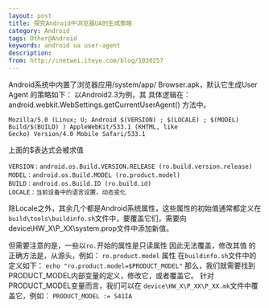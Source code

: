 ```yaml
---
layout: post
title: 探究Android中浏览器UA的生成策略
category: Android
tags: Other@Android
keywords: android ua user-agent
description: 
from: http://cnetwei.iteye.com/blog/1030257
---
```

Android系统中内置了浏览器应用/system/app/ Browser.apk，默认它生成User Agent 的策略如下：
以Android2.3为例，其 具体逻辑在：android.webkit.WebSettings.getCurrentUserAgent() 方法中。

```
Mozilla/5.0 (Linux; U; Android $(VERSION) ; $(LOCALE) ; $(MODEL) Build/$(BUILD) ) AppleWebKit/533.1 (KHTML, like
Gecko) Version/4.0 Mobile Safari/533.1
```

上面的$表达式会被求值

```
VERSION：android.os.Build.VERSION.RELEASE (ro.build.version.release)
MODEL：android.os.Build.MODEL (ro.product.model)
BUILD：android.os.Build.ID (ro.build.id)
LOCALE：当前设备中的语言设置，动态变化
```

除Locale之外，其余几个都是Android系统属性，这些属性的初始值通常都定义在```build\tools\buildinfo.sh```文件中，要覆盖它们，需要向device\HW_X\P_XX\system.prop文件中添加新值。
 
但需要注意的是，一些以```ro.```开始的属性是只读属性 因此无法覆盖，修改其值 的 正确方法是，从源头，例如： ```ro.product.model``` 属性 在```buildinfo.sh```文件中的定义如下：
```echo "ro.product.model=$PRODUCT_MODEL"```
那么，我们就需要找到PRODUCT_MODEL内部变量的定义，修改它，或者覆盖它。
针对 PRODUCT_MODEL变量而言，我们可以在 ```device\HW_X\P_XX\P_XX.mk```文件中覆盖它，例如：
```PRODUCT_MODEL := S41IA```
